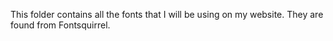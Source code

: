 This folder contains all the fonts that I will be using on my website. They are found from Fontsquirrel.
